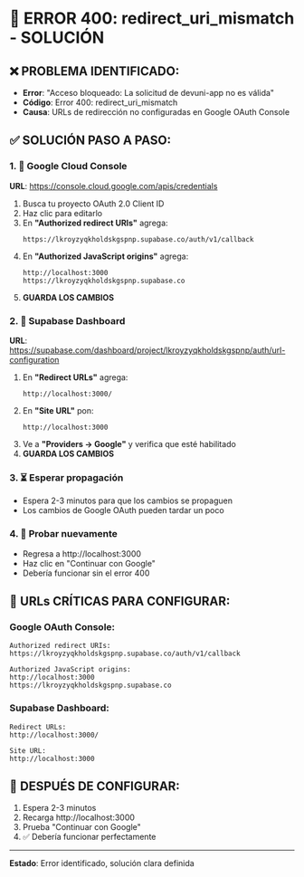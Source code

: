 # 🚨 ERROR 400: redirect_uri_mismatch - SOLUCIÓN

## ❌ PROBLEMA IDENTIFICADO:
- **Error**: "Acceso bloqueado: La solicitud de devuni-app no es válida"
- **Código**: Error 400: redirect_uri_mismatch
- **Causa**: URLs de redirección no configuradas en Google OAuth Console

## ✅ SOLUCIÓN PASO A PASO:

### 1. 🔧 Google Cloud Console
**URL**: https://console.cloud.google.com/apis/credentials

1. Busca tu proyecto OAuth 2.0 Client ID
2. Haz clic para editarlo
3. En **"Authorized redirect URIs"** agrega:
   ```
   https://lkroyzyqkholdskgspnp.supabase.co/auth/v1/callback
   ```
4. En **"Authorized JavaScript origins"** agrega:
   ```
   http://localhost:3000
   https://lkroyzyqkholdskgspnp.supabase.co
   ```
5. **GUARDA LOS CAMBIOS**

### 2. 🔧 Supabase Dashboard
**URL**: https://supabase.com/dashboard/project/lkroyzyqkholdskgspnp/auth/url-configuration

1. En **"Redirect URLs"** agrega:
   ```
   http://localhost:3000/
   ```
2. En **"Site URL"** pon:
   ```
   http://localhost:3000
   ```
3. Ve a **"Providers → Google"** y verifica que esté habilitado
4. **GUARDA LOS CAMBIOS**

### 3. ⏳ Esperar propagación
- Espera 2-3 minutos para que los cambios se propaguen
- Los cambios de Google OAuth pueden tardar un poco

### 4. 🧪 Probar nuevamente
- Regresa a http://localhost:3000
- Haz clic en "Continuar con Google"
- Debería funcionar sin el error 400

## 📝 URLs CRÍTICAS PARA CONFIGURAR:

### Google OAuth Console:
```
Authorized redirect URIs:
https://lkroyzyqkholdskgspnp.supabase.co/auth/v1/callback

Authorized JavaScript origins:
http://localhost:3000
https://lkroyzyqkholdskgspnp.supabase.co
```

### Supabase Dashboard:
```
Redirect URLs:
http://localhost:3000/

Site URL:
http://localhost:3000
```

## 🎯 DESPUÉS DE CONFIGURAR:
1. Espera 2-3 minutos
2. Recarga http://localhost:3000
3. Prueba "Continuar con Google"
4. ✅ Debería funcionar perfectamente

---
**Estado**: Error identificado, solución clara definida
